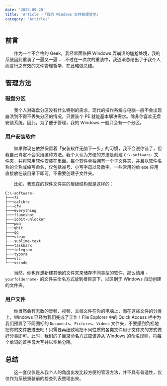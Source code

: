 ```yaml
---
date: '2023-09-20'
title: 'Article -「我的 Windows 文件管理哲学」'
category: 'Articles'
---
```


## 前言

&emsp;&emsp;作为一个不合格的 Geek，我经常面临把 Windows 弄崩溃的尴尬处境，我的系统因此重装了一遍又一遍……不过在一次次的重装中，我逐渐总结出了于我个人而言行之有效的文件管理哲学，在此略做总结。

## 管理方法

### 磁盘分区

&emsp;&emsp;我个人对磁盘分区没有什么特别的需求，现代的操作系统与电脑一般不会出现崩溃到不得不丢失分区的情况，只要装个 PE 就能基本解决需求。除非你喜欢无盘安装系统。因此，为了便于管理，我的 Windows 一般只会有一个分区。

### 用户安装软件

&emsp;&emsp;如果你现在依然保留着「安装软件无脑下一步」的习惯，我不会说你错了，但我自己肯定不会采用这种方法。我个人认为方便的方法是创建 `C:\-software-` 文件夹，并将常用软件安装在里面。每个软件单独拥有一个子文件夹，并且以软件名称的全称或缩写命名，仅包括减号、小写字母以及数字。一些常用的单 exe 应用直接放在该目录下即可，不需要创建子文件夹。

&emsp;&emsp;比如，我现在的软件文件夹的层级结构就是这样的：

```
C:\-software-
├───7z
├───calibre
├───cfw
├───everything
├───flameshot
├───iobit-unlocker
├───pwa
├───qbit
├───qq
├───steam
├───sublime-text
├───taskbarx
├───telegram
├───typora
├───vlc
└───vscode
```

&emsp;&emsp;当然，你也许想新建其他的文件夹来储存不同类型的软件，那么请用 `-yourfoldername-` 的文件夹命名方式放到根目录下，以区别于 Windows 自动创建的文件夹。

### 用户文件

&emsp;&emsp;你当然会有无数的音频、视频、文档文件在你的电脑上，而在这些文件的分类上，Windows 已经为我们完成了工作！File Explorer 中的 Quick Access 栏中为我们预置了不同图标的 `Documents`、`Pictures`、`Videos` 文件夹，不要感到负担地把你的文件放进去吧！只需要再细致地把不同性质的各类文件用子文件夹的方式做好分类即可。此时，我们的子目录命名方式应该遵从 Windows 的命名规则，将每个单词的首字母大写并以空格分隔。

## 总结

&emsp;&emsp;这一套仅仅是从我个人的角度出发比较方便的管理方法，并不具有普适性，仅仅作为系统重装前的检查列表整理出来。